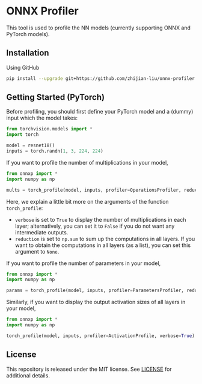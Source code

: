 # ONNX Profiler

This tool is used to profile the NN models (currently supporting ONNX and PyTorch models).

## Installation

Using GitHub

```bash
pip install --upgrade git+https://github.com/zhijian-liu/onnx-profiler.git
```

## Getting Started (PyTorch)

Before profiling, you should first define your PyTorch model and a (dummy) input which the model takes:

```python
from torchvision.models import *
import torch

model = resnet18()
inputs = torch.randn(1, 3, 224, 224)
```

If you want to profile the number of multiplications in your model,

```python
from onnxp import *
import numpy as np

mults = torch_profile(model, inputs, profiler=OperationsProfiler, reduction=np.sum, verbose=True)
```

Here, we explain a little bit more on the arguments of the function `torch_profile`:

* `verbose` is set to `True` to display the number of multiplications in each layer; alternatively, you can set it to `False` if you do not want any intermediate outputs.
* `reduction` is set to `np.sum` to sum up the computations in all layers. If you want to obtain the computations in all layers (as a list), you can set this argument to `None`.

If you want to profile the number of parameters in your model,

```python
from onnxp import *
import numpy as np

params = torch_profile(model, inputs, profiler=ParametersProfiler, reduction=np.sum, verbose=True)
```

Similarly, if you want to display the output activation sizes of all layers in your model,

```python
from onnxp import *
import numpy as np

torch_profile(model, inputs, profiler=ActivationProfile, verbose=True)
```

## License

This repository is released under the MIT license. See [LICENSE](LICENSE) for additional details.